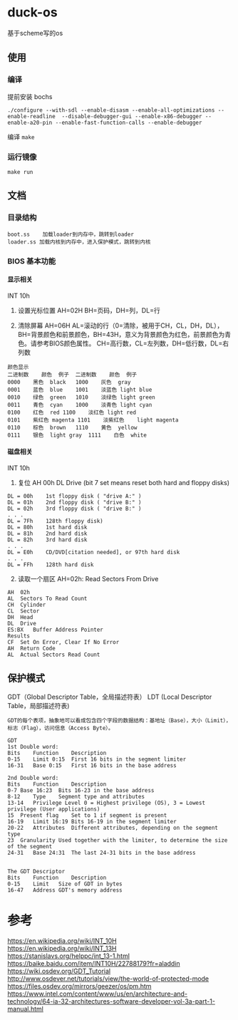 # duck-os
基于scheme写的os

## 使用

### 编译
提前安装 bochs 
```
./configure --with-sdl --enable-disasm --enable-all-optimizations --enable-readline  --disable-debugger-gui --enable-x86-debugger --enable-a20-pin --enable-fast-function-calls --enable-debugger

```

编译
```make ```

### 运行镜像

```make run```

## 文档

### 目录结构
```
boot.ss    加载loader到内存中，跳转到loader
loader.ss 加载内核到内存中，进入保护模式，跳转到内核
```

### BIOS 基本功能

#### 显示相关
INT 10h
1. 设置光标位置 
AH=02H	BH=页码，DH=列，DL=行

2. 清除屏幕
AH=06H	AL=滚动的行（0=清除，被用于CH，CL，DH，DL），
BH=背景颜色和前景颜色，BH=43H，意义为背景颜色为红色，前景颜色为青色。请参考BIOS颜色属性。
CH=高行数，CL=左列数，DH=低行数，DL=右列数

```
颜色显示
二进制数	颜色	例子	二进制数	颜色	例子
0000	黑色	black	1000	灰色	gray
0001	蓝色	blue	1001	淡蓝色	light blue
0010	绿色	green	1010	淡绿色	light green
0011	青色	cyan	1000	淡青色	light cyan
0100	红色	red	1100	淡红色	light red
0101	紫红色	magenta	1101	淡紫红色	light magenta
0110	棕色	brown	1110	黄色	yellow
0111	银色	light gray	1111	白色	white
```

#### 磁盘相关
INT 10h

1. 复位
AH	00h
DL	Drive (bit 7 set means reset both hard and floppy disks)

```
DL = 00h	1st floppy disk ( "drive A:" )
DL = 01h	2nd floppy disk ( "drive B:" )
DL = 02h	3rd floppy disk ( "drive B:" )
. . .
DL = 7Fh	128th floppy disk)
DL = 80h	1st hard disk
DL = 81h	2nd hard disk
DL = 82h	3rd hard disk
. . .
DL = E0h	CD/DVD[citation needed], or 97th hard disk
. . .
DL = FFh	128th hard disk
```

2. 读取一个扇区
AH=02h: Read Sectors From Drive
```
AH	02h
AL	Sectors To Read Count
CH	Cylinder
CL	Sector
DH	Head
DL	Drive
ES:BX	Buffer Address Pointer
Results
CF	Set On Error, Clear If No Error
AH	Return Code
AL	Actual Sectors Read Count
```


## 保护模式

GDT（Global Descriptor Table，全局描述符表）
LDT (Local Descriptor Table，局部描述符表)
```
GDT的每个表项，抽象地可以看成包含四个字段的数据结构：基地址（Base），大小（Limit），标志（Flag），访问信息（Access Byte）。
```

```
GDT
1st Double word:
Bits	Function	Description
0-15	Limit 0:15	First 16 bits in the segment limiter
16-31	Base 0:15	First 16 bits in the base address

2nd Double word:
Bits	Function	Description
0-7	Base 16:23	Bits 16-23 in the base address
8-12	Type	Segment type and attributes
13-14	Privilege Level	0 = Highest privilege (OS), 3 = Lowest privilege (User applications)
15	Present flag	Set to 1 if segment is present
16-19	Limit 16:19	Bits 16-19 in the segment limiter
20-22	Attributes	Different attributes, depending on the segment type
23	Granularity	Used together with the limiter, to determine the size of the segment
24-31	Base 24:31	The last 24-31 bits in the base address


The GDT Descriptor
Bits	Function	Description
0-15	Limit	Size of GDT in bytes
16-47	Address	GDT's memory address

```



# 参考
https://en.wikipedia.org/wiki/INT_10H   
https://en.wikipedia.org/wiki/INT_13H   
https://stanislavs.org/helppc/int_13-1.html 
https://baike.baidu.com/item/INT10H/22788179?fr=aladdin 
https://wiki.osdev.org/GDT_Tutorial
http://www.osdever.net/tutorials/view/the-world-of-protected-mode
https://files.osdev.org/mirrors/geezer/os/pm.htm
https://www.intel.com/content/www/us/en/architecture-and-technology/64-ia-32-architectures-software-developer-vol-3a-part-1-manual.html





